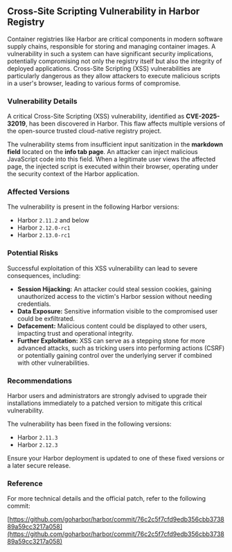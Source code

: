 ## Cross-Site Scripting Vulnerability in Harbor Registry

Container registries like Harbor are critical components in modern software supply chains, responsible for storing and managing container images. A vulnerability in such a system can have significant security implications, potentially compromising not only the registry itself but also the integrity of deployed applications. Cross-Site Scripting (XSS) vulnerabilities are particularly dangerous as they allow attackers to execute malicious scripts in a user's browser, leading to various forms of compromise.

### Vulnerability Details

A critical Cross-Site Scripting (XSS) vulnerability, identified as **CVE-2025-32019**, has been discovered in Harbor. This flaw affects multiple versions of the open-source trusted cloud-native registry project.

The vulnerability stems from insufficient input sanitization in the **markdown field** located on the **info tab page**. An attacker can inject malicious JavaScript code into this field. When a legitimate user views the affected page, the injected script is executed within their browser, operating under the security context of the Harbor application.

### Affected Versions

The vulnerability is present in the following Harbor versions:

*   Harbor `2.11.2` and below
*   Harbor `2.12.0-rc1`
*   Harbor `2.13.0-rc1`

### Potential Risks

Successful exploitation of this XSS vulnerability can lead to severe consequences, including:

*   **Session Hijacking:** An attacker could steal session cookies, gaining unauthorized access to the victim's Harbor session without needing credentials.
*   **Data Exposure:** Sensitive information visible to the compromised user could be exfiltrated.
*   **Defacement:** Malicious content could be displayed to other users, impacting trust and operational integrity.
*   **Further Exploitation:** XSS can serve as a stepping stone for more advanced attacks, such as tricking users into performing actions (CSRF) or potentially gaining control over the underlying server if combined with other vulnerabilities.

### Recommendations

Harbor users and administrators are strongly advised to upgrade their installations immediately to a patched version to mitigate this critical vulnerability.

The vulnerability has been fixed in the following versions:

*   Harbor `2.11.3`
*   Harbor `2.12.3`

Ensure your Harbor deployment is updated to one of these fixed versions or a later secure release.

### Reference

For more technical details and the official patch, refer to the following commit:

[https://github.com/goharbor/harbor/commit/76c2c5f7cfd9edb356cbb373889a59cc3217a058](https://github.com/goharbor/harbor/commit/76c2c5f7cfd9edb356cbb373889a59cc3217a058)